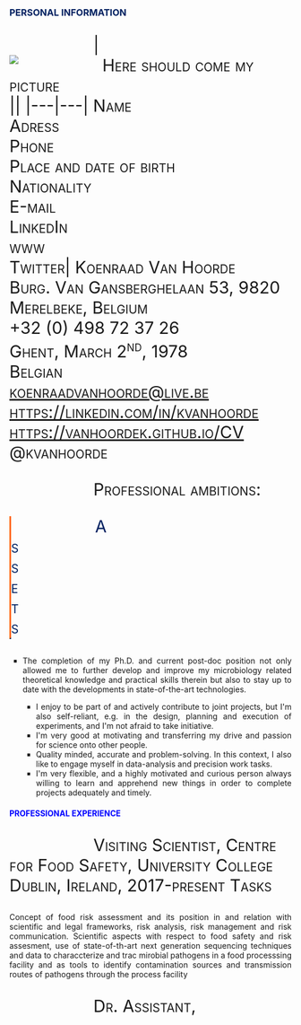 ### <span style="color:rgb(0, 32, 96);">PERSONAL INFORMATION</span>
|![Here should come my picture](https://media-exp2.licdn.com/mpr/mpr/shrinknp_200_200/AAIA_wDGAAAAAQAAAAAAAAqbAAAAJDg2OTQ5MzhlLWE5Y2YtNDY1ZC1iZDdjLWEzYWJiNWM2MmZlMQ.jpg)
</br>||
|---|---|
Name </br> Adress </br> Phone </br> Place and date of birth </br> Nationality </br> E-mail </br> LinkedIn </br> www </br> Twitter| Koenraad Van Hoorde </br> Burg. Van Gansberghelaan 53, 9820 Merelbeke, Belgium </br> +32 (0) 498 72 37 26 </br> Ghent, March 2<sup>nd</sup>, 1978 </br> Belgian </br> koenraadvanhoorde@live.be </br> https://linkedin.com/in/kvanhoorde </br> https://vanhoordek.github.io/CV </br> @kvanhoorde


Professional ambitions:

<html>
<head>
<style>
p {
	text-indent: 150px;
    font-variant: small-caps;
    font-size: 30px;
}
p.border {
	border-style: hidden hidden solid solid;
    margin-right: 625px;
    border-color: rgb(0, 32, 96) rgb(255, 102, 0);
}
</style>
</head>
<body>

<span style="color:rgb(0, 32, 96);">
<p class="border">
Assets
</p>
</span>


<div style="text-align:justify">

<style>
ul {
	list-style-type: square;
}
</style>
<ul>

<li>The completion of my Ph.D. and current post-doc position not only allowed me to further develop and improve my microbiology related theoretical knowledge and practical skills therein but also to stay up to date with the developments in state-of-the-art technologies.</li>

- I enjoy to be part of and actively contribute to joint projects, but I'm also self-reliant, e.g. in the design, planning and execution of experiments, and I'm not afraid to take initiative.
- I'm very good at motivating and transferring my drive and passion for science onto other people.
- Quality minded, accurate and problem-solving. In this context, I also like to engage myself in data-analysis and precision work tasks.
- I'm very flexible, and a highly motivated and curious person always willing to learn and apprehend new things in order to complete projects adequately and timely.
</ul>
</div>

#### <span style="color:blue">PROFESSIONAL EXPERIENCE

Visiting Scientist, Centre for Food Safety, University College Dublin, Ireland, 2017-present
Tasks

<div style="text-align:justify">
Concept of food risk assessment and its position in and relation with scientific and legal frameworks, risk analysis, risk management and risk communication. Scientific aspects with respect to food safety and risk assesment, use of state-of-th-art next generation sequencing techniques and data to characcterize and trac mirobial pathogens in a food processsing facility and as tools to identify contamination sources and transmission routes of pathogens through the process facility
</div markdown>

Dr. Assistant,
